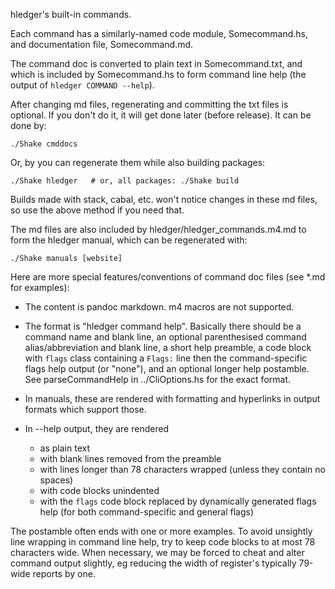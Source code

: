hledger's built-in commands.

Each command has a similarly-named code module, Somecommand.hs, and
documentation file, Somecommand.md.

The command doc is converted to plain text in Somecommand.txt, and
which is included by Somecommand.hs to form command line help (the
output of `hledger COMMAND --help`).

After changing md files, regenerating and committing the txt files is
optional. If you don't do it, it will get done later (before release).
It can be done by:

    ./Shake cmddocs

Or, by you can regenerate them while also building packages:

    ./Shake hledger   # or, all packages: ./Shake build

Builds made with stack, cabal, etc. won't notice changes in these md
files, so use the above method if you need that.

The md files are also included by hledger/hledger_commands.m4.md to
form the hledger manual, which can be regenerated with:

    ./Shake manuals [website]

Here are more special features/conventions of command doc files (see
*.md for examples):

- The content is pandoc markdown. m4 macros are not supported.

- The format is "hledger command help". Basically there should be
  a command name and blank line,
  an optional parenthesised command alias/abbreviation and blank line,
  a short help preamble,
  a code block with `flags` class containing a `Flags:` line
  then the command-specific flags help output (or "none"),
  and an optional longer help postamble.
  See parseCommandHelp in ../CliOptions.hs for the exact format.

- In manuals, these are rendered with formatting and hyperlinks in
  output formats which support those.

- In --help output, they are rendered

  - as plain text
  - with blank lines removed from the preamble
  - with lines longer than 78 characters wrapped (unless they contain no spaces)
  - with code blocks unindented
  - with the `flags` code block replaced by dynamically generated flags help
    (for both command-specific and general flags)

The postamble often ends with one or more examples.
To avoid unsightly line wrapping in command line help, try to keep
code blocks to at most 78 characters wide. When necessary, we may be
forced to cheat and alter command output slightly, eg reducing the
width of register's typically 79-wide reports by one.
